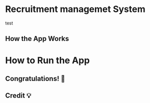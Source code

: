 # Recruitment managemet System

test

## How the App Works



# How to Run the App


## Congratulations! :tada:



## Credit 💡

